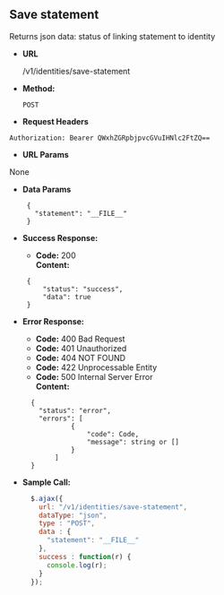 **Save statement**
----
  Returns json data: status of linking statement to identity

* **URL**

  /v1/identities/save-statement

* **Method:**

  `POST`

*  **Request Headers**

  `Authorization: Bearer QWxhZGRpbjpvcGVuIHNlc2FtZQ==`

*  **URL Params**

  None

* **Data Params**

  ```
   {
     "statement": "__FILE__"
   }
  ```

* **Success Response:**

  * **Code:** 200 <br />
    **Content:**
  ```
   {
       "status": "success",
       "data": true
   }
  ```

* **Error Response:**

    * **Code:** 400 Bad Request <br />
    * **Code:** 401 Unauthorized <br />
    * **Code:** 404 NOT FOUND<br />
    * **Code:** 422 Unprocessable Entity <br />
    * **Code:** 500 Internal Server Error<br />
      **Content:**
    ```
      {
        "status": "error",
        "errors": [
                {
                    "code": Code,
                    "message": string or []
                }
            ]
      }
    ```

* **Sample Call:**

  ```javascript
    $.ajax({
      url: "/v1/identities/save-statement",
      dataType: "json",
      type : "POST",
      data : {
        "statement": "__FILE__"
      },
      success : function(r) {
        console.log(r);
      }
    });
  ```